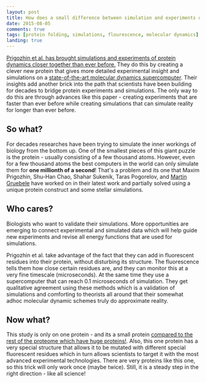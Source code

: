 ```yaml
---
layout: post
title: How does a small difference between simulation and experiments of proteins makes a big difference?
date: 2015-08-05
comments: true
tags: [protein folding, simulations, flourescence, molecular dynamics]
landing: true
---
```


[Prigozhin et al. has brought simulations and experiments of protein dynamics closer together than ever before.](http://www.pnas.org/content/112/26/7966.full) They do this by creating a clever new protein that gives more detailed experimental insight and simulations on a [state-of-the-art molecular dynamics supercomputer](https://en.wikipedia.org/wiki/Anton_(computer)). Their insights add another brick into the path that scientists have been building for decades to bridge protein experiments and simulations. The only way to do this are through advances like this paper - creating experiments that are faster than ever before while creating simulations that can simulate reality for longer than ever before.

## So what?
For decades researches have been trying to simulate the inner workings of biology from the bottom up. One of the smallest pieces of this giant puzzle is the protein - usually consisting of a few thousand atoms. However, even for a few thousand atoms the best computers in the world can only simulate them for **one millionth of a second**! That's a problem and its one that Maxim Prigozhin, Shu-Han Chao, Shahar Sukenik, Taras Pogorelov, and [Martin Gruebele](http://www.scs.illinois.edu/mgweb/) have worked on in their latest work and partially solved using a unique protein construct and some stellar simulations.

## Who cares?

Biologists who want to validate their simulations. More opportunities are emerging to connect experimental and simulated data which will help guide new experiments and revise all energy functions that are used for simulations.

Prigozhin et al. take advantage of the fact that they can add in fluorescent residues into their protein, without disturbing its structure. The fluorescence tells them how close certain residues are, and they can monitor this at a very fine timescale (microseconds). At the same time they use a supercomputer that can reach 0.1 microseconds of simulation. They get qualitative agreement using these methods which is a validation of simulations and comforting to theorists all around that their somewhat adhoc molecular dynamic schemes truly do approximate reality.

## Now what?

This study is only on one protein - and its a small protein [compared to the rest of the proteome which have huge proteins!](https://www3.nd.edu/~clarklab/pubs/Braselmann.2013.TiBS.pdf). Also, this one protein has a very special structure that allows it to be mutated with different special fluorescent residues which in turn allows scientists to target it with the most advanced experimental technologies. There are very proteins like this one, so this trick will only work once (maybe twice). Still, it is a steady step in the right direction - like all science!


